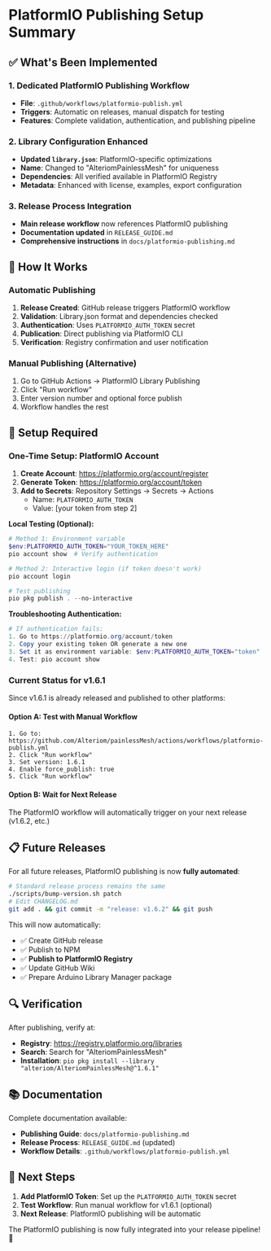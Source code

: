 # PlatformIO Publishing Setup Summary

## ✅ What's Been Implemented

### 1. Dedicated PlatformIO Publishing Workflow
- **File**: `.github/workflows/platformio-publish.yml`
- **Triggers**: Automatic on releases, manual dispatch for testing
- **Features**: Complete validation, authentication, and publishing pipeline

### 2. Library Configuration Enhanced
- **Updated `library.json`**: PlatformIO-specific optimizations
- **Name**: Changed to "AlteriomPainlessMesh" for uniqueness
- **Dependencies**: All verified available in PlatformIO Registry
- **Metadata**: Enhanced with license, examples, export configuration

### 3. Release Process Integration
- **Main release workflow** now references PlatformIO publishing
- **Documentation updated** in `RELEASE_GUIDE.md`
- **Comprehensive instructions** in `docs/platformio-publishing.md`

## 🚀 How It Works

### Automatic Publishing
1. **Release Created**: GitHub release triggers PlatformIO workflow
2. **Validation**: Library.json format and dependencies checked
3. **Authentication**: Uses `PLATFORMIO_AUTH_TOKEN` secret
4. **Publication**: Direct publishing via PlatformIO CLI
5. **Verification**: Registry confirmation and user notification

### Manual Publishing (Alternative)
1. Go to GitHub Actions → PlatformIO Library Publishing
2. Click "Run workflow"
3. Enter version number and optional force publish
4. Workflow handles the rest

## 🔧 Setup Required

### One-Time Setup: PlatformIO Account

1. **Create Account**: <https://platformio.org/account/register>
2. **Generate Token**: <https://platformio.org/account/token>
3. **Add to Secrets**: Repository Settings → Secrets → Actions
   - Name: `PLATFORMIO_AUTH_TOKEN`
   - Value: [your token from step 2]

**Local Testing (Optional):**
```powershell
# Method 1: Environment variable
$env:PLATFORMIO_AUTH_TOKEN="YOUR_TOKEN_HERE"
pio account show  # Verify authentication

# Method 2: Interactive login (if token doesn't work)
pio account login

# Test publishing
pio pkg publish . --no-interactive
```

**Troubleshooting Authentication:**
```powershell
# If authentication fails:
1. Go to https://platformio.org/account/token
2. Copy your existing token OR generate a new one
3. Set it as environment variable: $env:PLATFORMIO_AUTH_TOKEN="token"
4. Test: pio account show
```

### Current Status for v1.6.1
Since v1.6.1 is already released and published to other platforms:

#### Option A: Test with Manual Workflow
```
1. Go to: https://github.com/Alteriom/painlessMesh/actions/workflows/platformio-publish.yml
2. Click "Run workflow"
3. Set version: 1.6.1
4. Enable force_publish: true
5. Click "Run workflow"
```

#### Option B: Wait for Next Release
The PlatformIO workflow will automatically trigger on your next release (v1.6.2, etc.)

## 📋 Future Releases

For all future releases, PlatformIO publishing is now **fully automated**:

```bash
# Standard release process remains the same
./scripts/bump-version.sh patch
# Edit CHANGELOG.md
git add . && git commit -m "release: v1.6.2" && git push
```

This will now automatically:
- ✅ Create GitHub release
- ✅ Publish to NPM 
- ✅ **Publish to PlatformIO Registry**
- ✅ Update GitHub Wiki
- ✅ Prepare Arduino Library Manager package

## 🔍 Verification

After publishing, verify at:
- **Registry**: <https://registry.platformio.org/libraries>
- **Search**: Search for "AlteriomPainlessMesh"
- **Installation**: `pio pkg install --library "alteriom/AlteriomPainlessMesh@^1.6.1"`

## 📚 Documentation

Complete documentation available:
- **Publishing Guide**: `docs/platformio-publishing.md`
- **Release Process**: `RELEASE_GUIDE.md` (updated)
- **Workflow Details**: `.github/workflows/platformio-publish.yml`

## 🎯 Next Steps

1. **Add PlatformIO Token**: Set up the `PLATFORMIO_AUTH_TOKEN` secret
2. **Test Workflow**: Run manual workflow for v1.6.1 (optional)
3. **Next Release**: PlatformIO publishing will be automatic

The PlatformIO publishing is now fully integrated into your release pipeline! 🎉